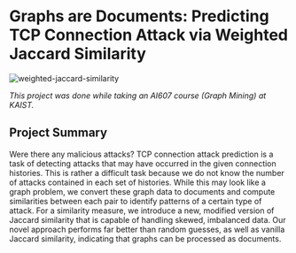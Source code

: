 # Graphs are Documents: Predicting TCP Connection Attack via Weighted Jaccard Similarity

![weighted-jaccard-similarity](https://user-images.githubusercontent.com/33290571/153550664-22205ef0-bf0b-45d0-8cef-34dfb70def1f.png)

*This project was done while taking an AI607 course (Graph Mining) at KAIST.*

## Project Summary

Were there any malicious attacks? TCP connection attack prediction is a task of detecting attacks that may have occurred in the given connection histories. This is rather a difficult task because we do not know the number of attacks contained in each set of histories. While this may look like a graph problem, we convert these graph data to documents and compute similarities between each pair to identify patterns of a certain type of attack. For a similarity measure, we introduce a new, modified version of Jaccard similarity that is capable of handling skewed, imbalanced data. Our novel approach performs far better than random guesses, as well as vanilla Jaccard similarity, indicating that graphs can be processed as documents.
